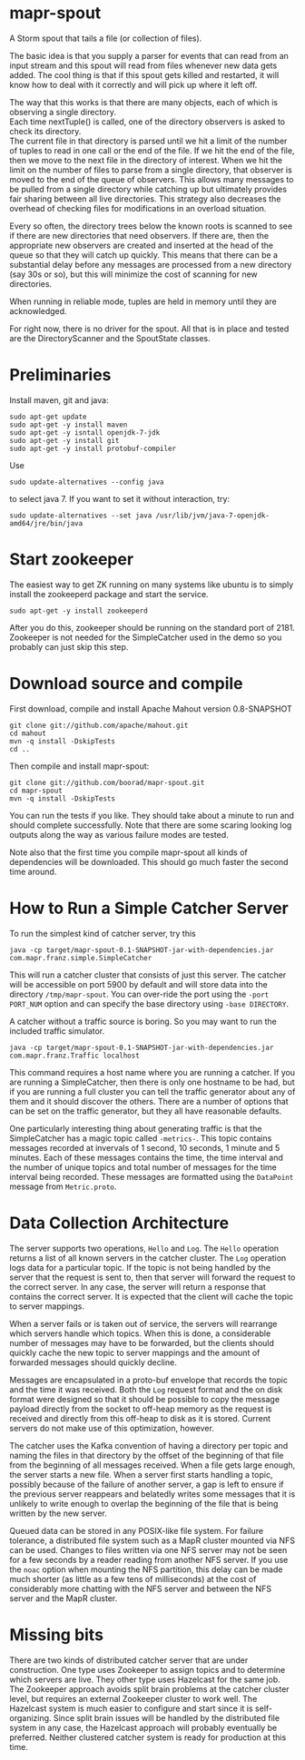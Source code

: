 mapr-spout
==========

A Storm spout that tails a file (or collection of files).

The basic idea is that you supply a parser for events that can read from an input stream and this 
spout will read from files whenever new data gets added.  The cool thing is that if this spout gets 
killed and restarted, it will know how to deal with it correctly and will pick up where it left off.

The way that this works is that there are many objects, each of which is observing a single directory.  
Each time nextTuple() is called, one of the directory observers is asked to check its directory.  
The current file in that directory is parsed until we hit a limit of the number of tuples to read 
in one call or the end of the file.  If we hit the end of the file, then we move to the next file 
in the directory of interest.  When we hit the limit on the number of files to parse from a single 
directory, that observer is moved to the end of the queue of observers.  This allows many messages 
to be pulled from a single directory while catching up but ultimately provides fair sharing between 
all live directories.  This strategy also decreases the overhead of checking files for modifications 
in an overload situation.

Every so often, the directory trees below the known roots is scanned to see if there are new directories 
that need observers.  If there are, then the appropriate new observers are created and inserted at the 
head of the queue so that they will catch up quickly.  This means that there can be a substantial delay 
before any messages are processed from a new directory (say 30s or so), but this will minimize the cost 
of scanning for new directories.

When running in reliable mode, tuples are held in memory until they are acknowledged.  

For right now, there is no driver for the spout.  All that is in place and tested are the DirectoryScanner 
and the SpoutState classes.

Preliminaries
==========

Install maven, git and java:

    sudo apt-get update
    sudo apt-get -y install maven
    sudo apt-get -y isntall openjdk-7-jdk
    sudo apt-get -y install git
    sudo apt-get -y install protobuf-compiler

Use

    sudo update-alternatives --config java

to select java 7.  If you want to set it without interaction, try:

    sudo update-alternatives --set java /usr/lib/jvm/java-7-openjdk-amd64/jre/bin/java

Start zookeeper
==========

The easiest way to get ZK running on many systems like ubuntu is to simply install the zookeeperd
package and start the service.

    sudo apt-get -y install zookeeperd

After you do this, zookeeper should be running on the standard port of 2181.  Zookeeper is
not needed for the SimpleCatcher used in the demo so you probably can just skip this step.

Download source and compile
==========

First download, compile and install Apache Mahout version 0.8-SNAPSHOT

    git clone git://github.com/apache/mahout.git
    cd mahout
    mvn -q install -DskipTests
    cd ..

Then compile and install mapr-spout:

    git clone git://github.com/boorad/mapr-spout.git
    cd mapr-spout
    mvn -q install -DskipTests

You can run the tests if you like.  They should take about a minute to run and should
complete successfully.  Note that there are some scaring looking log outputs along the
way as various failure modes are tested.

Note also that the first time you compile mapr-spout all kinds of dependencies will be
downloaded.  This should go much faster the second time around.

How to Run a Simple Catcher Server
==========

To run the simplest kind of catcher server, try this

    java -cp target/mapr-spout-0.1-SNAPSHOT-jar-with-dependencies.jar com.mapr.franz.simple.SimpleCatcher

This will run a catcher cluster that consists of just this server. The catcher will be
accessible on port 5900 by default and will store data into the directory
`/tmp/mapr-spout`. You can over-ride the port using the `-port PORT_NUM` option and can
specify the base directory using `-base DIRECTORY`.

A catcher without a traffic source is boring.  So you may want to run the included traffic simulator.  

    java -cp target/mapr-spout-0.1-SNAPSHOT-jar-with-dependencies.jar com.mapr.franz.Traffic localhost

This command requires a host name where you are running a catcher.  If you are running a SimpleCatcher, 
then there is only one hostname to be had, but if you are running a full cluster you can tell the 
traffic generator about any of them and it should discover the others.  There are a number of options
that can be set on the traffic generator, but they all have reasonable defaults.

One particularly interesting thing about generating traffic is that the SimpleCatcher has a magic topic
called `-metrics-`.  This topic contains messages recorded at invervals of 1 second, 10 seconds, 1 minute 
and 5 minutes.  Each of these messages contains the time, the time interval and the number of unique topics 
and total number of messages for the time interval being recorded.  These messages are formatted using
the `DataPoint` message from `Metric.proto`.

Data Collection Architecture
==========

The server supports two operations, `Hello` and `Log`. The `Hello` operation returns a
list of all known servers in the catcher cluster. The `Log` operation logs data for a
particular topic. If the topic is not being handled by the server that the request is
sent to, then that server will forward the request to the correct server. In any case,
the server will return a response that contains the correct server. It is expected that
the client will cache the topic to server mappings.

When a server fails or is taken out of service, the servers will rearrange which servers
handle which topics. When this is done, a considerable number of messages may have to be
forwarded, but the clients should quickly cache the new topic to server mappings and the
amount of forwarded messages should quickly decline.

Messages are encapsulated in a proto-buf envelope that records the topic and the time it
was received. Both the `Log` request format and the on disk format were designed so that
it should be possible to copy the message payload directly from the socket to off-heap
memory as the request is received and directly from this off-heap to disk as it is
stored. Current servers do not make use of this optimization, however.

The catcher uses the Kafka convention of having a directory per topic and naming the
files in that directory by the offset of the beginning of that file from the beginning
of all messages received. When a file gets large enough, the server starts a new file.
When a server first starts handling a topic, possibly because of the failure of another
server, a gap is left to ensure if the previous server reappears and belatedly writes
some messages that it is unlikely to write enough to overlap the beginning of the file
that is being written by the new server.

Queued data can be stored in any POSIX-like file system. For failure tolerance, a
distributed file system such as a MapR cluster mounted via NFS can be used. Changes to
files written via one NFS server may not be seen for a few seconds by a reader reading
from another NFS server. If you use the `noac` option when mounting the NFS partition,
this delay can be made much shorter (as little as a few tens of milliseconds) at the
cost of considerably more chatting with the NFS server and between the NFS server and
the MapR cluster.

Missing bits
==========

There are two kinds of distributed catcher server that are under construction. One type
uses Zookeeper to assign topics and to determine which servers are live. They other type
uses Hazelcast for the same job. The Zookeeper approach avoids split brain problems at
the catcher cluster level, but requires an external Zookeeper cluster to work well. The
Hazelcast system is much easier to configure and start since it is self-organizing.
Since split brain issues will be handled by the distributed file system in any case, the
Hazelcast approach will probably eventually be preferred. Neither clustered catcher
system is ready for production at this time.
